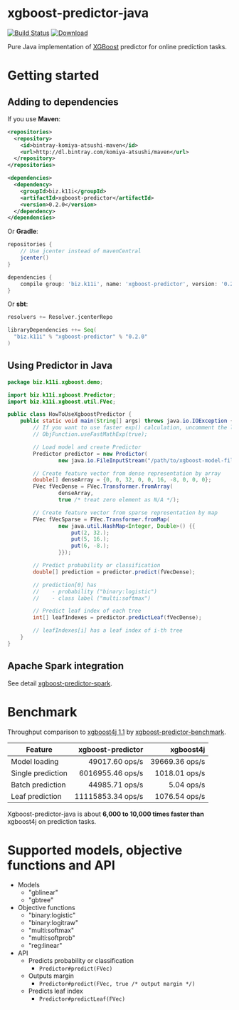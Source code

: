 xgboost-predictor-java
======================

[![Build Status](https://travis-ci.org/komiya-atsushi/xgboost-predictor-java.svg?branch=master)](https://travis-ci.org/komiya-atsushi/xgboost-predictor-java)
[![Download](https://api.bintray.com/packages/komiya-atsushi/maven/xgboost-predictor/images/download.svg) ](https://bintray.com/komiya-atsushi/maven/xgboost-predictor/_latestVersion)

Pure Java implementation of [XGBoost](https://github.com/dmlc/xgboost/) predictor for online prediction tasks.


# Getting started

## Adding to dependencies

If you use **Maven**:

```xml
<repositories>
  <repository>
    <id>bintray-komiya-atsushi-maven</id>
    <url>http://dl.bintray.com/komiya-atsushi/maven</url>
  </repository>
</repositories>

<dependencies>
  <dependency>
    <groupId>biz.k11i</groupId>
    <artifactId>xgboost-predictor</artifactId>
    <version>0.2.0</version>
  </dependency>
</dependencies>
```

Or **Gradle**:

```groovy
repositories {
    // Use jcenter instead of mavenCentral
    jcenter()
}

dependencies {
    compile group: 'biz.k11i', name: 'xgboost-predictor', version: '0.2.0'
}
```

Or **sbt**:

```scala
resolvers += Resolver.jcenterRepo

libraryDependencies ++= Seq(
  "biz.k11i" % "xgboost-predictor" % "0.2.0"
)
```


## Using Predictor in Java

```java
package biz.k11i.xgboost.demo;

import biz.k11i.xgboost.Predictor;
import biz.k11i.xgboost.util.FVec;

public class HowToUseXgboostPredictor {
    public static void main(String[] args) throws java.io.IOException {
        // If you want to use faster exp() calculation, uncomment the line below
        // ObjFunction.useFastMathExp(true);

        // Load model and create Predictor
        Predictor predictor = new Predictor(
                new java.io.FileInputStream("/path/to/xgboost-model-file"));

        // Create feature vector from dense representation by array
        double[] denseArray = {0, 0, 32, 0, 0, 16, -8, 0, 0, 0};
        FVec fVecDense = FVec.Transformer.fromArray(
                denseArray,
                true /* treat zero element as N/A */);

        // Create feature vector from sparse representation by map
        FVec fVecSparse = FVec.Transformer.fromMap(
                new java.util.HashMap<Integer, Double>() {{
                    put(2, 32.);
                    put(5, 16.);
                    put(6, -8.);
                }});

        // Predict probability or classification
        double[] prediction = predictor.predict(fVecDense);

        // prediction[0] has
        //    - probability ("binary:logistic")
        //    - class label ("multi:softmax")

        // Predict leaf index of each tree
        int[] leafIndexes = predictor.predictLeaf(fVecDense);

        // leafIndexes[i] has a leaf index of i-th tree
    }
}
```


## Apache Spark integration

See detail [xgboost-predictor-spark](https://github.com/komiya-atsushi/xgboost-predictor-java/tree/master/xgboost-predictor-spark).


# Benchmark

Throughput comparison to [xgboost4j 1.1](https://github.com/dmlc/xgboost/tree/master/java/xgboost4j) by [xgboost-predictor-benchmark](https://github.com/komiya-atsushi/xgboost-predictor-benchmark).

| Feature           | xgboost-predictor | xgboost4j      |
| ----------------- | ----------------: | -------------: |
| Model loading     |    49017.60 ops/s | 39669.36 ops/s |
| Single prediction |  6016955.46 ops/s |  1018.01 ops/s |
| Batch prediction  |    44985.71 ops/s |     5.04 ops/s |
| Leaf prediction   | 11115853.34 ops/s |  1076.54 ops/s |

Xgboost-predictor-java is about **6,000 to 10,000 times faster than** xgboost4j on prediction tasks.


# Supported models, objective functions and API

- Models
    - "gblinear"
    - "gbtree"
- Objective functions
    - "binary:logistic"
    - "binary:logitraw"
    - "multi:softmax"
    - "multi:softprob"
    - "reg:linear"
- API
    - Predicts probability or classification
        - `Predictor#predict(FVec)`
    - Outputs margin
        - `Predictor#predict(FVec, true /* output margin */)`
    - Predicts leaf index
        - `Predictor#predictLeaf(FVec)`
